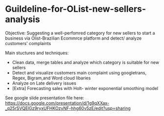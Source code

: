# Guildeline-for-OList-new-sellers-analysis
Objective: Suggesting a well-perfomred category for new sellers to start a business via Olist-Brazilian Ecommrce platform and detect/ analyze customers' complaints

Main stuctures and techniques:
- Clean data, merge tables and analyze which category is suitable for new sellers
- Detect and visualize customers main complaint using googletrans, Regex, Bigram,and Word cloud libaries
- Analyze on Late delivery issues
- [Extra] Forecasting sales with Holt- winter exponential smoothing model

See google slide presentation file here: https://docs.google.com/presentation/d/1g9qXXax-_q25rSVQElGz9ryxUFHKOzyNF-hhg60v5zE/edit?usp=sharing
